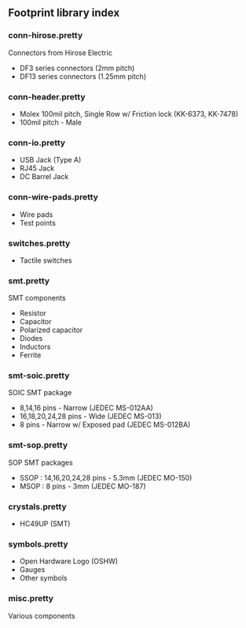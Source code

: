 ## Footprint library index ##


### conn-hirose.pretty ###

Connectors from Hirose Electric

* DF3 series connectors (2mm pitch)
* DF13 series connectors (1.25mm pitch)


### conn-header.pretty ###

* Molex 100mil pitch, Single Row w/ Friction lock (KK-6373, KK-7478)
* 100mil pitch - Male

    
### conn-io.pretty ###

* USB Jack (Type A)
* RJ45 Jack
* DC Barrel Jack


### conn-wire-pads.pretty ###

* Wire pads
* Test points


### switches.pretty ###

* Tactile switches


### smt.pretty ###

SMT components

* Resistor
* Capacitor
* Polarized capacitor
* Diodes
* Inductors
* Ferrite


### smt-soic.pretty ###

SOIC SMT package

* 8,14,16 pins - Narrow (JEDEC MS-012AA)
* 16,18,20,24,28 pins - Wide (JEDEC MS-013) 
* 8 pins - Narrow w/ Exposed pad (JEDEC MS-012BA)


### smt-sop.pretty ###

SOP SMT packages

* SSOP : 14,16,20,24,28 pins - 5.3mm (JEDEC MO-150)
* MSOP : 8 pins - 3mm (JEDEC MO-187)


### crystals.pretty ###

* HC49UP (SMT)


### symbols.pretty ###

* Open Hardware Logo (OSHW)
* Gauges
* Other symbols


### misc.pretty ###

Various components